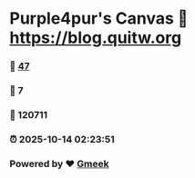 # Purple4pur's Canvas :link: https://blog.quitw.org 
### :page_facing_up: [47](https://blog.quitw.org/tag.html) 
### :speech_balloon: 7 
### :hibiscus: 120711 
### :alarm_clock: 2025-10-14 02:23:51 
### Powered by :heart: [Gmeek](https://github.com/Meekdai/Gmeek)

